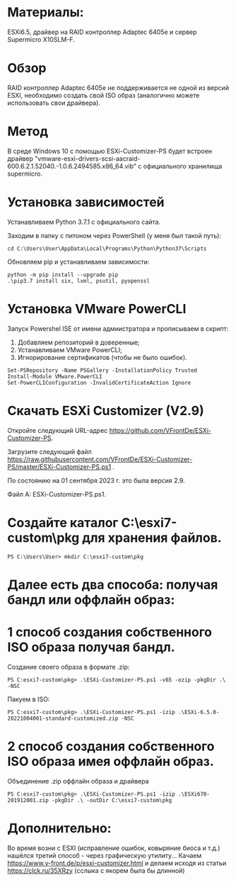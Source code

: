 # Материалы:
ESXi6.5, драйвер на RAID контроллер Adaptec 6405e и сервер Supermicro X10SLM-F.

# Обзор 
RAID контроллер Adaptec 6405e не поддерживается не одной из версий ESXI, необходимо создать свой ISO образ (аналогично можете использовать свои драйвера).

# Метод
В среде Windows 10 с помощью ESXi-Customizer-PS будет встроен драйвер "vmware-esxi-drivers-scsi-aacraid-600.6.2.1.52040.-1.0.6.2494585.x86_64.vib" с официального хранилища supermicro.

# Установка зависимостей

Устанавливаем Python 3.7.1 с официального сайта.

Заходим в папку с питоном через PowerShell (у меня был такой путь):

```
cd C:\Users\User\AppData\Local\Programs\Python\Python37\Scripts
```
Обновляем pip и устанавливаем зависимости:

```
python -m pip install --upgrade pip
.\pip3.7 install six, lxml, psutil, pyopenssl
```

# Установка VMware PowerCLI

Запуск Powershel ISE от имени адмиистратора и прописываем в скрипт:
1. Добавляем репозиторий в доверенные;
2. Устанавливаем VMware PowerCLI;
3. Игнорирование сертификатов (чтобы не было ошибок).

```
Set-PSRepository -Name PSGallery -InstallationPolicy Trusted
Install-Module VMware.PowerCLI
Set-PowerCLIConfiguration -InvalidCertificateAction Ignore 
```

# Скачать ESXi Customizer (V2.9)

Откройте следующий URL-адрес https://github.com/VFrontDe/ESXi-Customizer-PS.

Загрузите следующий файл https://raw.githubusercontent.com/VFrontDe/ESXi-Customizer-PS/master/ESXi-Customizer-PS.ps1 .

По состоянию на 01 сентября 2023 г. это была версия 2.9.

Файл A: ESXi-Customizer-PS.ps1.

# Создайте каталог C:\esxi7-custom\pkg для хранения файлов.

```
PS C:\Users\User> mkdir C:\esxi7-custom\pkg
```

# Далее есть два способа: получая бандл или оффлайн образ:
# 1 способ создания собственного ISO образа получая бандл.

Создание своего образа в формате .zip:
```
PS C:esxi7-custom\pkg> .\ESXi-Customizer-PS.ps1 -v65 -ozip -pkgDir .\ -NSC
```
Пакуем в ISO:
```
PS C:esxi7-custom\pkg> .\ESXi-Customizer-PS.ps1 -izip .\ESXi-6.5.0-20221004001-standard-customized.zip -NSC
```
# 2 способ создания собственного ISO образа имея оффлайн образ.

Объединение .zip оффлайн образа и драйвера
```
PS C:esxi7-custom\pkg> .\ESXi-Customizer-PS.ps1 -izip .\ESXi670-201912001.zip -pkgDir .\ -outDir C:\esxi7-custom\pkg
```

# Дополнительно:
Во время возни с ESXI (исправление ошибок, ковыряние биоса и т.д.) нашёлся третий способ - через графическую утилиту...
Качаем https://www.v-front.de/p/esxi-customizer.html и делаем исходя из статьи https://clck.ru/35XRzy (сслыка с якорем была бы длинной)
